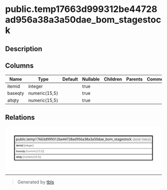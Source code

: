 # public.temp17663d999312be44728ad956a38a3a50dae_bom_stagestock

## Description

## Columns

| Name | Type | Default | Nullable | Children | Parents | Comment |
| ---- | ---- | ------- | -------- | -------- | ------- | ------- |
| itemid | integer |  | true |  |  |  |
| baseqty | numeric(15,5) |  | true |  |  |  |
| altqty | numeric(15,5) |  | true |  |  |  |

## Relations

![er](public.temp17663d999312be44728ad956a38a3a50dae_bom_stagestock.svg)

---

> Generated by [tbls](https://github.com/k1LoW/tbls)
